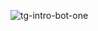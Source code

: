 ![tg-intro-bot-one](https://github.com/user-attachments/assets/8dff6c02-fcfe-4cfe-b6d5-06f77d672c0f)

